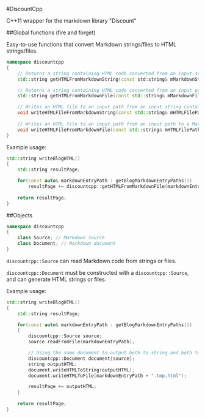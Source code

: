 #DiscountCpp

C++11 wrapper for the markdown library "Discount"

##Global functions (fire and forget)

Easy-to-use functions that convert Markdown strings/files to HTML strings/files.

```cpp
namespace discountcpp
{
	// Returns a string containing HTML code converted from an input string containing Markdown code
	std::string getHTMLFromMarkdownString(const std:string& mMarkdownString);

	// Returns a string containing HTML code converted from an input path to a Markdown file
	std::string getHTMLFromMarkdownFile(const std::string& mMarkdownFilePath);

	// Writes an HTML file to an input path from an input string containing Markdown code
	void writeHTMLFileFromMarkdownString(const std::string& mHTMLFilePath, const std::string& mMarkdownString);
		
	// Writes an HTML file to an input path from an input path to a Markdown file
	void writeHTMLFileFromMarkdownFile(const std::string& mHTMLFilePath, const std::string& mMarkdownFilePath);
}
```

Example usage:

```cpp
std::string writeBlogHTML()
{
	std::string resultPage;

	for(const auto& markdownEntryPath : getBlogMarkdownEntryPaths())	
		resultPage += discountcpp::getHTMLFromMarkdownFile(markdownEntryPath);
		
	return resultPage;
}
```

##Objects

```cpp
namespace discountcpp
{
	class Source; // Markdown source 
	class Document; // Markdown document
}
```

`discountcpp::Source` can read Markdown code from strings or files.

`discountcpp::Document` must be constructed with a `discountcpp::Source`, and can generate HTML strings or files.

Example usage:
```cpp
std::string writeBlogHTML()
{
	std::string resultPage;

	for(const auto& markdownEntryPath : getBlogMarkdownEntryPaths())	
	{
		discountcpp::Source source;
		source.readFromFile(markdownEntryPath);

		// Using the same document to output both to string and both to file
		discountcpp::Document document{source};
		string outputHTML;
		document.writeHTMLToString(outputHTML);
		document.writeHTMLToFile(markdownEntryPath + ".tmp.html");

		resultPage += outputHTML;
	}
		
	return resultPage;
}
```